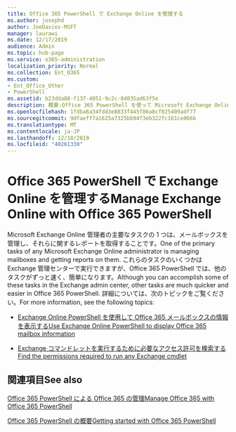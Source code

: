 ```yaml
---
title: Office 365 PowerShell で Exchange Online を管理する
ms.author: josephd
author: JoeDavies-MSFT
manager: laurawi
ms.date: 12/17/2019
audience: Admin
ms.topic: hub-page
ms.service: o365-administration
localization_priority: Normal
ms.collection: Ent_O365
ms.custom:
- Ent_Office_Other
- PowerShell
ms.assetid: b23dda88-f137-4051-9c2c-84035ad63f5e
description: 概要:Office 365 PowerShell を使って Microsoft Exchange Online を管理します。これには、メールボックスの構成の表示や詳細なレポートの作成が含まれます。
ms.openlocfilehash: 1fdba6a34fdd3e8833f445f86a8cf025409adf77
ms.sourcegitcommit: 9dfaeff7a1625a7325bb94f3eb322fc161ce066b
ms.translationtype: MT
ms.contentlocale: ja-JP
ms.lasthandoff: 12/18/2019
ms.locfileid: "40261330"
---
```

# <a name="manage-exchange-online-with-office-365-powershell"></a><span data-ttu-id="68513-103">Office 365 PowerShell で Exchange Online を管理する</span><span class="sxs-lookup"><span data-stu-id="68513-103">Manage Exchange Online with Office 365 PowerShell</span></span>

<span data-ttu-id="68513-104">Microsoft Exchange Online 管理者の主要なタスクの 1 つは、メールボックスを管理し、それらに関するレポートを取得することです。</span><span class="sxs-lookup"><span data-stu-id="68513-104">One of the primary tasks of any Microsoft Exchange Online administrator is managing mailboxes and getting reports on them.</span></span> <span data-ttu-id="68513-105">これらのタスクのいくつかは Exchange 管理センターで実行できますが、Office 365 PowerShell では、他のタスクがずっと速く、簡単になります。</span><span class="sxs-lookup"><span data-stu-id="68513-105">Although you can accomplish some of these tasks in the Exchange admin center, other tasks are much quicker and easier in Office 365 PowerShell.</span></span> <span data-ttu-id="68513-106">詳細については、次のトピックをご覧ください。</span><span class="sxs-lookup"><span data-stu-id="68513-106">For more information, see the following topics:</span></span>
  
- [<span data-ttu-id="68513-107">Exchange Online PowerShell を使用して Office 365 メールボックスの情報を表示する</span><span class="sxs-lookup"><span data-stu-id="68513-107">Use Exchange Online PowerShell to display Office 365 mailbox information</span></span>](https://docs.microsoft.com/exchange/recipients-in-exchange-online/manage-user-mailboxes/use-powershell-to-display-mailbox-information)
    
- [<span data-ttu-id="68513-108">Exchange コマンドレットを実行するために必要なアクセス許可を検索する</span><span class="sxs-lookup"><span data-stu-id="68513-108">Find the permissions required to run any Exchange cmdlet</span></span>](https://docs.microsoft.com/powershell/exchange/exchange-server/find-exchange-cmdlet-permissions)
    
## <a name="see-also"></a><span data-ttu-id="68513-109">関連項目</span><span class="sxs-lookup"><span data-stu-id="68513-109">See also</span></span>

[<span data-ttu-id="68513-110">Office 365 PowerShell による Office 365 の管理</span><span class="sxs-lookup"><span data-stu-id="68513-110">Manage Office 365 with Office 365 PowerShell</span></span>](manage-office-365-with-office-365-powershell.md)
  
[<span data-ttu-id="68513-111">Office 365 PowerShell の概要</span><span class="sxs-lookup"><span data-stu-id="68513-111">Getting started with Office 365 PowerShell</span></span>](getting-started-with-office-365-powershell.md)

